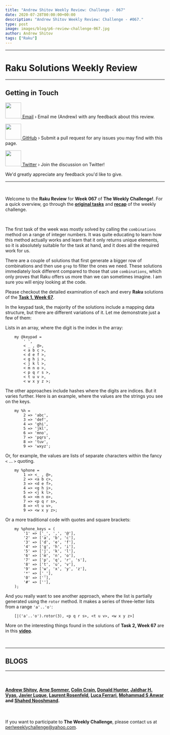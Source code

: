 ```yaml
---
title: "Andrew Shitov Weekly Review: Challenge - 067"
date: 2020-07-28T00:00:00+00:00
description: "Andrew Shitov Weekly Review: Challenge - #067."
type: post
image: images/blog/p6-review-challenge-067.jpg
author: Andrew Shitov
tags: ["Raku"]
---
```

***
# Raku Solutions Weekly Review
***

## Getting in Touch

<a href="mailto:andy@shitov.ru"><img src="/images/blog/Email.svg" height="50" width="50"> Email</a> › Email me (Andrew) with any feedback about this review.

<a href="https://github.com/manwar/perlweeklychallenge"><img src="/images/blog/Github.svg" height="50" width="50"> GitHub</a> › Submit a pull request for any issues you may find with this page.

<a href="https://twitter.com/perlwchallenge"><img src="/images/blog/Twitter.svg" height="50" width="50"> Twitter</a> › Join the discussion on Twitter!

We'd greatly appreciate any feedback you'd like to give.

***

<br>

Welcome to the **Raku Review** for **Week 067** of **The Weekly Challenge!**. For a quick overview, go through the [**original tasks**](/blog/perl-weekly-challenge-067/) and [**recap**](/blog/recap-challenge-067/) of the weekly challenge.

<br>

The first task of the week was mostly solved by calling the `combinations` method on a range of integer numbers. It was quite educating to learn how this method actually works and learn that it only returns unique elements, so it is absolutely suitable for the task at hand, and it does all the required work for us.

There are a couple of solutions that first generate a bigger row of combinations and then use `grep` to filter the ones we need. These solutions immediately look different compared to those that use `combinations`, which only proves that Raku offers us more than we can sometimes imagine. I am sure you will enjoy looking at the code.

Please checkout the detailed examination of each and every **Raku** solutions of the [**Task 1, Week 67**](https://www.youtube.com/watch?v=zd2acTxoIPQ).

In the keypad task, the majority of the solutions include a mapping data structure, but there are different variations of it. Let me demonstrate just a few of them:

Lists in an array, where the digit is the index in the array:

```perl6
    my @keypad =
        ' ',
        < _ , @>,
        < a b c >,
        < d e f >,
        < g h i >,
        < j k l >,
        < m n o >,
        < p q r s >,
        < t u v >,
        < w x y z >;
```

The other approaches include hashes where the digits are indices. But it varies further. Here is an example, where the values are the strings you see on the keys.

```perl6
    my %h =
        2 => 'abc',
        3 => 'def',
        4 => 'ghi',
        5 => 'jkl',
        6 => 'mno',
        7 => 'pqrs',
        8 => 'tuv',
        9 => 'wxyz';
```

Or, for example, the values are lists of separate characters within the fancy `<` ... `>` quoting.

```perl6
    my %phone =
        1 => <_ , @>,
        2 => <a b c>,
        3 => <d e f>,
        4 => <g h i>,
        5 => <j k l>,
        6 => <m n o>,
        7 => <p q r s>,
        8 => <t u v>,
        9 => <w x y z>;
```

Or a more traditional code with quotes and square brackets:

```perl6
    my %phone_keys = (
        '1' => ['_', ',', '@'],
        '2' => ['a', 'b', 'c'],
        '3' => ['d', 'e', 'f'],
        '4' => ['g', 'h', 'i'],
        '5' => ['j', 'k', 'l'],
        '6' => ['m', 'n', 'o'],
        '7' => ['p', 'q', 'r', 's'],
        '8' => ['t', 'u', 'v'],
        '9' => ['w', 'x', 'y', 'z'],
        '*' => ['_'],
        '0' => [''],
        '#' => [''],
    );
```

And you really want to see another approach, where the list is partially generated using the `rotor` method. It makes a series of three-letter lists from a range `'a'..'o'`:

```perl6
    [|('a'..'o').rotor(3), <p q r s>, <t u v>, <w x y z>]
```

More on the interesting things found in the solutions of **Task 2, Week 67** are in this [**video**](https://www.youtube.com/watch?v=dHfwZsxbmcg).

<br>

***
## BLOGS
***

<br>

#### [Andrew Shitov](https://andrewshitov.com/2020/06/29/combinations-in-raku), [Arne Sommer](https://raku-musings.com/numbers-letters.html), [Colin Crain](https://colincrain.wordpress.com/2020/07/06/combos-convos-and-cellphones/), [Donald Hunter](https://donaldh.wtf/2020/06/combinations/), [Jaldhar H. Vyas](https://www.braincells.com/perl/2020/07/perl_weekly_challenge_week_67.html), [Javier Luque](https://perlchallenges.wordpress.com/2020/06/29/perl-weekly-challenge-067/), [Laurent Rosenfeld](http://blogs.perl.org/users/laurent_r/2020/07/perl-weekly-challenge-67-number-combinations-and-letter-phone.html), [Luca Ferrari](https://fluca1978.github.io/2020/06/29/PerlWeeklyChallenge67.html), [Mohammad S Anwar](https://perlweeklychallenge.org/blog/weekly-challenge-067/) and [Shahed Nooshmand](https://rafraichisso.ir/2020/07/02/pwc-67).

<br>

If you want to participate to **The Weekly Challenge**, please contact us at <perlweeklychallenge@yahoo.com>.
